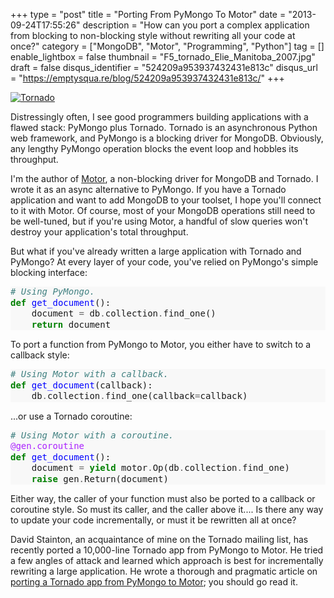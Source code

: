 +++
type = "post"
title = "Porting From PyMongo To Motor"
date = "2013-09-24T17:55:26"
description = "How can you port a complex application from blocking to non-blocking style without rewriting all your code at once?"
category = ["MongoDB", "Motor", "Programming", "Python"]
tag = []
enable_lightbox = false
thumbnail = "F5_tornado_Elie_Manitoba_2007.jpg"
draft = false
disqus_identifier = "524209a953937432431e813c"
disqus_url = "https://emptysqua.re/blog/524209a953937432431e813c/"
+++

<p><a href="http://commons.wikimedia.org/wiki/File:F5_tornado_Elie_Manitoba_2007.jpg"><img style="display:block; margin-left:auto; margin-right:auto;" src="F5_tornado_Elie_Manitoba_2007.jpg" alt="Tornado" title="Tornado" />
</a></p>
<p>Distressingly often, I see good programmers building applications with a flawed stack: PyMongo plus Tornado. Tornado is an asynchronous Python web framework, and PyMongo is a blocking driver for MongoDB. Obviously, any lengthy PyMongo operation blocks the event loop and hobbles its throughput.</p>
<p>I'm the author of <a href="http://motor.readthedocs.org/en/stable/">Motor</a>, a non-blocking driver for MongoDB and Tornado. I wrote it as an async alternative to PyMongo. If you have a Tornado application and want to add MongoDB to your toolset, I hope you'll connect to it with Motor. Of course, most of your MongoDB operations still need to be well-tuned, but if you're using Motor, a handful of slow queries won't destroy your application's total throughput.</p>
<p>But what if you've already written a large application with Tornado and PyMongo? At every layer of your code, you've relied on PyMongo's simple blocking interface:</p>
<div class="codehilite" style="background: #f8f8f8"><pre style="line-height: 125%"><span style="color: #408080; font-style: italic"># Using PyMongo.</span>
<span style="color: #008000; font-weight: bold">def</span> <span style="color: #0000FF">get_document</span>():
    document <span style="color: #666666">=</span> db<span style="color: #666666">.</span>collection<span style="color: #666666">.</span>find_one()
    <span style="color: #008000; font-weight: bold">return</span> document
</pre></div>


<p>To port a function from PyMongo to Motor, you either have to switch to a callback style:</p>
<div class="codehilite" style="background: #f8f8f8"><pre style="line-height: 125%"><span style="color: #408080; font-style: italic"># Using Motor with a callback.</span>
<span style="color: #008000; font-weight: bold">def</span> <span style="color: #0000FF">get_document</span>(callback):
    db<span style="color: #666666">.</span>collection<span style="color: #666666">.</span>find_one(callback<span style="color: #666666">=</span>callback)
</pre></div>


<p>...or use a Tornado coroutine:</p>
<div class="codehilite" style="background: #f8f8f8"><pre style="line-height: 125%"><span style="color: #408080; font-style: italic"># Using Motor with a coroutine.</span>
<span style="color: #AA22FF">@gen.coroutine</span>
<span style="color: #008000; font-weight: bold">def</span> <span style="color: #0000FF">get_document</span>():
    document <span style="color: #666666">=</span> <span style="color: #008000; font-weight: bold">yield</span> motor<span style="color: #666666">.</span>Op(db<span style="color: #666666">.</span>collection<span style="color: #666666">.</span>find_one)
    <span style="color: #008000; font-weight: bold">raise</span> gen<span style="color: #666666">.</span>Return(document)
</pre></div>


<p>Either way, the caller of your function must also be ported to a callback or coroutine style. So must its caller, and the caller above it.... Is there any way to update your code incrementally, or must it be rewritten all at once?</p>
<p>David Stainton, an acquaintance of mine on the Tornado mailing list, has recently ported a 10,000-line Tornado app from PyMongo to Motor. He tried a few angles of attack and learned which approach is best for incrementally rewriting a large application. He wrote a thorough and pragmatic article on <a href="http://david415.wordpress.com/2013/09/07/porting-tornado-app-from-pymongo-to-motor/">porting a Tornado app from PyMongo to Motor</a>; you should go read it.</p>
